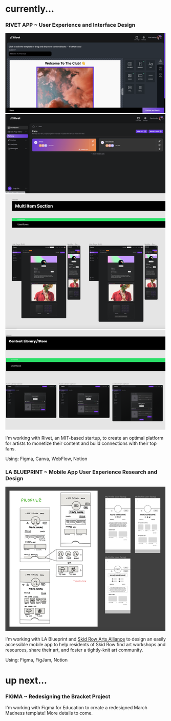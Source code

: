 <link rel="shortcut icon" type="image/x-icon" href="favicon.ico">

# currently...

### RIVET APP ~ User Experience and Interface Design

<div class="image-grid">
  <img src="assets/pusheditor.png" width = 500>
  <img src="assets/fanspage.png" width = 500>
  <img src="assets/linkpage.png" width = 500>
  <img src="assets/contentlibrary.png" width = 500>
</div>
    
I'm working with Rivet, an MIT-based startup, to create an optimal platform for artists to monetize their content and build connections with their top fans. 
    
Using: Figma, Canva, WebFlow, Notion



### LA BLUEPRINT ~ Mobile App User Experience Research and Design

<img src='assets/sraalofiexample.png' alt='Screenshot of LoFi Designs' width='500'>

I'm working with LA Blueprint and [Skid Row Arts Alliance](https://www.skidrowartsalliance.com/) to design an easily accessible mobile app to help residents of Skid Row find art workshops and resources, share their art, and foster a tightly-knit art community.

Using: Figma, FigJam, Notion


# up next...

### FIGMA ~ Redesigning the Bracket Project

I'm working with Figma for Education to create a redesigned March Madness template! More details to come.
